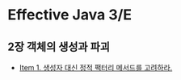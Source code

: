 # Effective Java 3/E
## 2장 객체의 생성과 파괴
- [Item 1. 생성자 대신 정적 팩터리 메서드를 고려하라.](https://github.com/sieunp06/TIL/blob/main/Book/Effective%20Java/2-Creating%20and%20Destroying%20Objects/Item1-Consider-static-factory-methods-instead-of-constructors.md)
